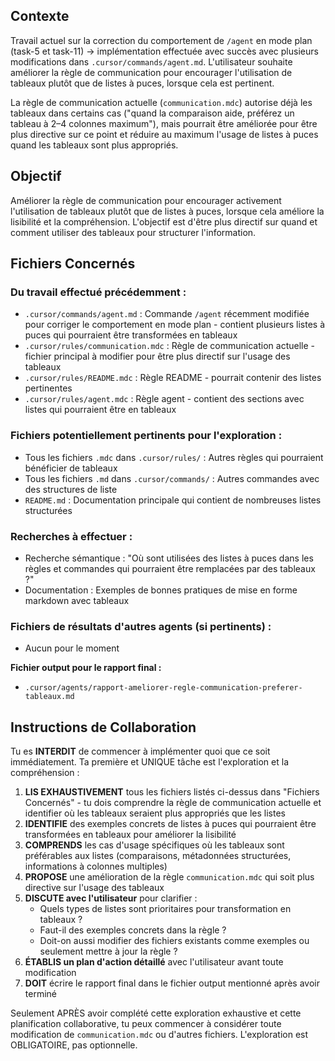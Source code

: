 ## Contexte

Travail actuel sur la correction du comportement de `/agent` en mode plan (task-5 et task-11) → implémentation effectuée avec succès avec plusieurs modifications dans `.cursor/commands/agent.md`. L'utilisateur souhaite améliorer la règle de communication pour encourager l'utilisation de tableaux plutôt que de listes à puces, lorsque cela est pertinent.

La règle de communication actuelle (`communication.mdc`) autorise déjà les tableaux dans certains cas ("quand la comparaison aide, préférez un tableau à 2–4 colonnes maximum"), mais pourrait être améliorée pour être plus directive sur ce point et réduire au maximum l'usage de listes à puces quand les tableaux sont plus appropriés.

## Objectif

Améliorer la règle de communication pour encourager activement l'utilisation de tableaux plutôt que de listes à puces, lorsque cela améliore la lisibilité et la compréhension. L'objectif est d'être plus directif sur quand et comment utiliser des tableaux pour structurer l'information.

## Fichiers Concernés

### Du travail effectué précédemment :
- `.cursor/commands/agent.md` : Commande `/agent` récemment modifiée pour corriger le comportement en mode plan - contient plusieurs listes à puces qui pourraient être transformées en tableaux
- `.cursor/rules/communication.mdc` : Règle de communication actuelle - fichier principal à modifier pour être plus directif sur l'usage des tableaux
- `.cursor/rules/README.mdc` : Règle README - pourrait contenir des listes pertinentes
- `.cursor/rules/agent.mdc` : Règle agent - contient des sections avec listes qui pourraient être en tableaux

### Fichiers potentiellement pertinents pour l'exploration :
- Tous les fichiers `.mdc` dans `.cursor/rules/` : Autres règles qui pourraient bénéficier de tableaux
- Tous les fichiers `.md` dans `.cursor/commands/` : Autres commandes avec des structures de liste
- `README.md` : Documentation principale qui contient de nombreuses listes structurées

### Recherches à effectuer :
- Recherche sémantique : "Où sont utilisées des listes à puces dans les règles et commandes qui pourraient être remplacées par des tableaux ?"
- Documentation : Exemples de bonnes pratiques de mise en forme markdown avec tableaux

### Fichiers de résultats d'autres agents (si pertinents) :
- Aucun pour le moment

**Fichier output pour le rapport final :**
- `.cursor/agents/rapport-ameliorer-regle-communication-preferer-tableaux.md`

## Instructions de Collaboration

Tu es **INTERDIT** de commencer à implémenter quoi que ce soit immédiatement. Ta première et UNIQUE tâche est l'exploration et la compréhension :

1. **LIS EXHAUSTIVEMENT** tous les fichiers listés ci-dessus dans "Fichiers Concernés" - tu dois comprendre la règle de communication actuelle et identifier où les tableaux seraient plus appropriés que les listes
2. **IDENTIFIE** des exemples concrets de listes à puces qui pourraient être transformées en tableaux pour améliorer la lisibilité
3. **COMPRENDS** les cas d'usage spécifiques où les tableaux sont préférables aux listes (comparaisons, métadonnées structurées, informations à colonnes multiples)
4. **PROPOSE** une amélioration de la règle `communication.mdc` qui soit plus directive sur l'usage des tableaux
5. **DISCUTE avec l'utilisateur** pour clarifier :
   - Quels types de listes sont prioritaires pour transformation en tableaux ?
   - Faut-il des exemples concrets dans la règle ?
   - Doit-on aussi modifier des fichiers existants comme exemples ou seulement mettre à jour la règle ?
6. **ÉTABLIS un plan d'action détaillé** avec l'utilisateur avant toute modification
7. **DOIT** écrire le rapport final dans le fichier output mentionné après avoir terminé

Seulement APRÈS avoir complété cette exploration exhaustive et cette planification collaborative, tu peux commencer à considérer toute modification de `communication.mdc` ou d'autres fichiers. L'exploration est OBLIGATOIRE, pas optionnelle.

